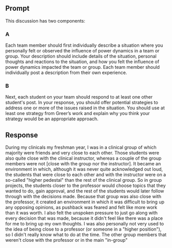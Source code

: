 ## Prompt
This discussion has two components: 
### A
Each team member should first individually describe a situation where you personally felt or observed the influence of power dynamics in a team or group. Your description should include details of the situation, personal thoughts and reactions to the situation, and how you felt the influence of power dynamics impacted the team or group. Each team member should individually post a description from their own experience. 
### B
Next, each student on your team should respond to at least one other student's post. In your response, you should offer potential strategies to address one or more of the issues raised in the situation. You should use at least one strategy from Greer’s work and explain why you think your strategy would be an appropriate approach.
## Response
During my clinicals my freshman year, I was in a clinical group of which majority were friends and very close to each other. Those students were also quite close with the clinical instructor, whereas a couple of the group members were not [close with the group nor the instructor]. It became an environment in which, although it was never quite acknowledged out loud, the students that were close to each other and with the instructor were on a so-called "higher pedestal" than the rest of the clinical group. 
So in group projects, the students closer to the professor would choose topics that they wanted to do, gain approval, and the rest of the students would later follow through with the decisions made. Because that group was also close with the professor, it created an environment in which it was difficult to bring up any opposing opinions, as pushback was feared and felt like more work than it was worth. 
I also felt the unspoken pressure to just go along with every decision that was made, because it didn't feel like there was a place for me to bring up my own thoughts. I was also personally not very used to the idea of being close to a professor (or someone in a "higher position"), so I didn't really know what to do at the time. The other group members that weren't close with the professor or in the main "in-group" 